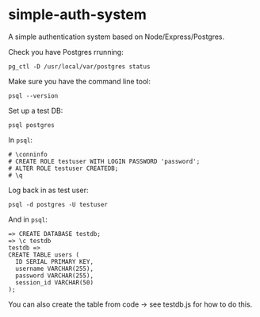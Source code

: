 # simple-auth-system

A simple authentication system based on Node/Express/Postgres.

Check you have Postgres rrunning:

``` shell
pg_ctl -D /usr/local/var/postgres status
```

Make sure you have the command line tool:

``` shell
psql --version
```

Set up a test DB:

``` shell
psql postgres
```

In `psql`:

``` psql
# \conninfo
# CREATE ROLE testuser WITH LOGIN PASSWORD 'password';
# ALTER ROLE testuser CREATEDB;
# \q
```

Log back in as test user:

``` shell
psql -d postgres -U testuser
```

And in `psql`:

``` psql
=> CREATE DATABASE testdb;
=> \c testdb
testdb =>
CREATE TABLE users (
  ID SERIAL PRIMARY KEY,
  username VARCHAR(255),
  password VARCHAR(255),
  session_id VARCHAR(50)
);
```

You can also create the table from code -> see testdb.js for how to do this.
